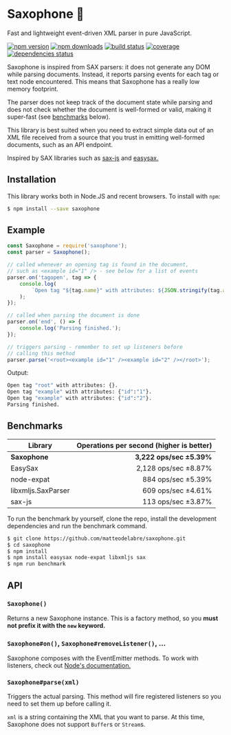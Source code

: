 # Saxophone 🎷

Fast and lightweight event-driven XML parser in pure JavaScript.

[![npm version](https://img.shields.io/npm/v/saxophone.svg?style=flat-square)](https://www.npmjs.com/package/saxophone)
[![npm downloads](https://img.shields.io/npm/dm/saxophone.svg?style=flat-square)](https://www.npmjs.com/package/saxophone)
[![build status](https://img.shields.io/travis/matteodelabre/saxophone.svg?style=flat-square)](https://travis-ci.org/matteodelabre/saxophone)
[![coverage](https://img.shields.io/coveralls/matteodelabre/saxophone.svg?style=flat-square)](https://coveralls.io/github/matteodelabre/saxophone)
[![dependencies status](http://img.shields.io/david/matteodelabre/saxophone.svg?style=flat-square)](https://david-dm.org/matteodelabre/saxophone)

Saxophone is inspired from SAX parsers: it does not generate any
DOM while parsing documents. Instead, it reports parsing events
for each tag or text node encountered. This means that Saxophone
has a really low memory footprint.

The parser does not keep track of the document state while parsing
and does not check whether the document is well-formed or valid,
making it super-fast (see [benchmarks](#benchmarks) below).

This library is best suited when you need to extract simple data
out of an XML file received from a source that you trust in emitting
well-formed documents, such as an API endpoint.

Inspired by SAX libraries such as
[sax-js](https://github.com/isaacs/sax-js) and
[easysax.](https://github.com/vflash/easysax)

## Installation

This library works both in Node.JS and recent browsers.
To install with `npm`:

```sh
$ npm install --save saxophone
```

## Example

```js
const Saxophone = require('saxophone');
const parser = Saxophone();

// called whenever an opening tag is found in the document,
// such as <example id="1" /> - see below for a list of events
parser.on('tagopen', tag => {
    console.log(
        `Open tag "${tag.name}" with attributes: ${JSON.stringify(tag.attributes)}.`
    );
});

// called when parsing the document is done
parser.on('end', () => {
    console.log('Parsing finished.');
});

// triggers parsing - remember to set up listeners before
// calling this method
parser.parse('<root><example id="1" /><example id="2" /></root>');
```

Output:

```sh
Open tag "root" with attributes: {}.
Open tag "example" with attributes: {"id":"1"}.
Open tag "example" with attributes: {"id":"2"}.
Parsing finished.
```

## Benchmarks

| Library            | Operations per second (higher is better) |
|--------------------|-----------------------------------------:|
| **Saxophone**      | **3,222 ops/sec ±5.39%**                 |
| EasySax            | 2,128 ops/sec ±8.87%                     |
| node-expat         | 884 ops/sec ±5.39%                       |
| libxmljs.SaxParser | 609 ops/sec ±4.61%                       |
| sax-js             | 113 ops/sec ±3.87%                       |

To run the benchmark by yourself, clone the repo,
install the development dependencies and run the
benchmark command.

```sh
$ git clone https://github.com/matteodelabre/saxophone.git
$ cd saxophone
$ npm install
$ npm install easysax node-expat libxmljs sax
$ npm run benchmark
```

## API

### `Saxophone()`

Returns a new Saxophone instance. This is a factory method,
so you **must not prefix it with the `new` keyword.**

### `Saxophone#on()`, `Saxophone#removeListener()`, ...

Saxophone composes with the EventEmitter methods. To work
with listeners, check out [Node's documentation.](https://nodejs.org/api/events.html)

### `Saxophone#parse(xml)`

Triggers the actual parsing. This method will fire registered listeners
so you need to set them up before calling it.

`xml` is a string containing the XML that you want to parse. At this
time, Saxophone does not support `Buffer`s or `Stream`s.

